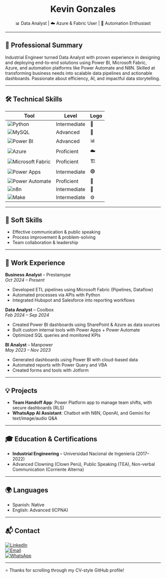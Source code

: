 <h1 align="center">Kevin Gonzales</h1>
<p align="center">📊 Data Analyst | ☁️ Azure & Fabric User | 🤖 Automation Enthusiast</p>

---

## 🧾 Professional Summary

Industrial Engineer turned Data Analyst with proven experience in designing and deploying end-to-end solutions using Power BI, Microsoft Fabric, Azure, and automation platforms like Power Automate and N8N. Skilled at transforming business needs into scalable data pipelines and actionable dashboards. Passionate about efficiency, AI, and impactful data storytelling.

---

## 🛠️ Technical Skills

| Tool               | Level         | Logo |
|--------------------|---------------|------|
| ![Python](https://img.shields.io/badge/-Python-3776AB?logo=python&logoColor=white&style=flat-square) | Intermediate | 🐍 |
| ![MySQL](https://img.shields.io/badge/-MySQL-005C84?logo=mysql&logoColor=white&style=flat-square) | Advanced | 🐬 |
| ![Power BI](https://img.shields.io/badge/-Power_BI-F2C811?logo=powerbi&logoColor=black&style=flat-square) | Advanced | 📊 |
| ![Azure](https://img.shields.io/badge/-Azure-0078D4?logo=microsoftazure&logoColor=white&style=flat-square) | Proficient | ☁️ |
| ![Microsoft Fabric](https://img.shields.io/badge/-Microsoft_Fabric-602282?logo=microsoft&logoColor=white&style=flat-square) | Proficient | 🏗️ |
| ![Power Apps](https://img.shields.io/badge/-Power_Apps-742774?logo=microsoft&logoColor=white&style=flat-square) | Intermediate | 🟣 |
| ![Power Automate](https://img.shields.io/badge/-Power_Automate-0066FF?logo=powerautomate&logoColor=white&style=flat-square) | Proficient | 🔁 |
| ![n8n](https://img.shields.io/badge/-n8n-FE813A?logo=n8n&logoColor=white&style=flat-square) | Intermediate | 🤖 |
| ![Make](https://img.shields.io/badge/-Make-6C63FF?logo=make&logoColor=white&style=flat-square) | Intermediate | ⚙️ |

---

## 🧠 Soft Skills

- Effective communication & public speaking
- Process improvement & problem-solving
- Team collaboration & leadership

---

## 💼 Work Experience

**Business Analyst** – Prestamype  
*Oct 2024 – Present*  
- Developed ETL pipelines using Microsoft Fabric (Pipelines, Dataflow)  
- Automated processes via APIs with Python  
- Integrated Hubspot and Salesforce into reporting workflows  

**Data Analyst** – Coolbox  
*Feb 2024 – Sep 2024*  
- Created Power BI dashboards using SharePoint & Azure as data sources  
- Built custom internal tools with Power Apps + Power Automate  
- Optimized SQL queries and monitored KPIs  

**BI Analyst** – Manpower  
*May 2023 – Nov 2023*  
- Generated dashboards using Power BI with cloud-based data  
- Automated reports with Power Query and VBA  
- Created forms and tools with Jotform  

---

## 💡 Projects

- **Team Handoff App**: Power Platform app to manage team shifts, with secure dashboards (RLS)  
- **WhatsApp AI Assistant**: Chatbot with N8N, OpenAI, and Gemini for text/image/audio Q&A  

---

## 🎓 Education & Certifications

- **Industrial Engineering** – Universidad Nacional de Ingeniería (2017–2022)  
- Advanced Clowning (Clown Perú), Public Speaking (TEA), Non-verbal Communication (Corriente Alterna)

---

## 🌍 Languages

- Spanish: Native  
- English: Advanced (ICPNA)

---

## 📬 Contact

[![LinkedIn](https://img.shields.io/badge/LinkedIn-LinkedIn-blue?style=for-the-badge&logo=linkedin&logoColor=white)](https://www.linkedin.com/in/kevin-jose-gonzales-macedo-9a771420a/)  
[![Email](https://img.shields.io/badge/Email-kevin.gonzales.m@uni.pe-D14836?style=for-the-badge&logo=gmail&logoColor=white)](mailto:kevin.gonzales.m@uni.pe)  
[![WhatsApp](https://img.shields.io/badge/WhatsApp-Contact-25D366?style=for-the-badge&logo=whatsapp&logoColor=white)](https://api.whatsapp.com/send?phone=51942886274)

---

⭐ Thanks for scrolling through my CV-style GitHub profile!
